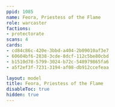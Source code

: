 ```yaml
---
ppid: 1085
name: Feora, Priestess of the Flame
role: warcaster
factions:
- protectorate
scans: 4
cards:
- cd84c86c-420e-3bbd-a404-2b09010af3e7
- 60604bf6-2838-3cde-8dcf-112c5be80cbd
- b1510d78-5799-3024-b72c-548979865fa6
- a5f2ef3f-7231-3194-af08-db912ccefeaa

layout: model
title: Feora, Priestess of the Flame
disableToc: true
hidden: true
---
```

